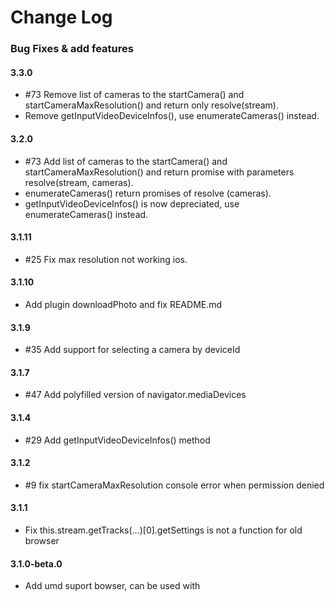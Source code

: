 # Change Log

### Bug Fixes & add features

#### 3.3.0
- \#73 Remove list of cameras to the startCamera() and startCameraMaxResolution() and return only resolve(stream).
- Remove getInputVideoDeviceInfos(), use enumerateCameras() instead.

#### 3.2.0
- \#73 Add list of cameras to the startCamera() and startCameraMaxResolution() and return promise with parameters resolve(stream, cameras).
- enumerateCameras() return promises of resolve (cameras).
- getInputVideoDeviceInfos() is now depreciated, use enumerateCameras() instead.

#### 3.1.11
- \#25 Fix max resolution not working ios.

#### 3.1.10
- Add plugin downloadPhoto and fix README.md

#### 3.1.9
- \#35 Add support for selecting a camera by deviceId

#### 3.1.7
- \#47 Add polyfilled version of navigator.mediaDevices

#### 3.1.4
- \#29 Add getInputVideoDeviceInfos() method

#### 3.1.2
- \#9 fix startCameraMaxResolution console error when permission denied

#### 3.1.1
- Fix this.stream.getTracks(...)[0].getSettings is not a function for old browser

#### 3.1.0-beta.0
- Add umd suport bowser, can be used with <script> tag (npm run buildBrowser)

#### 3.0.2-beta.0
- Fix Invalid constraint on safari when default value is used.
